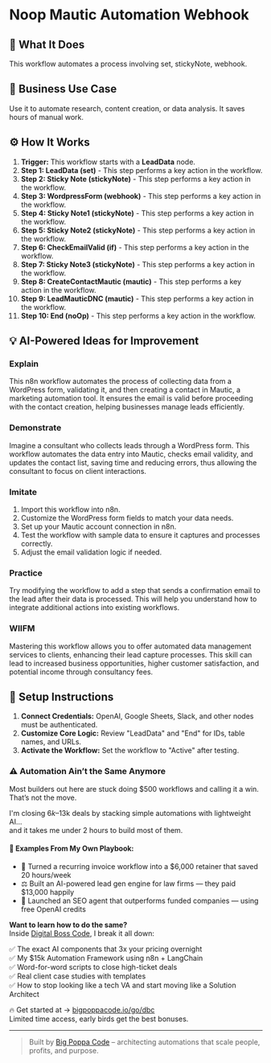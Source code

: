# Noop Mautic Automation Webhook

## 🚀 What It Does
This workflow automates a process involving set, stickyNote, webhook.

## 💼 Business Use Case
Use it to automate research, content creation, or data analysis. It saves hours of manual work.

## ⚙️ How It Works
1.  **Trigger:** This workflow starts with a **LeadData** node.
2. **Step 1: LeadData (set)** - This step performs a key action in the workflow.
3. **Step 2: Sticky Note (stickyNote)** - This step performs a key action in the workflow.
4. **Step 3: WordpressForm (webhook)** - This step performs a key action in the workflow.
5. **Step 4: Sticky Note1 (stickyNote)** - This step performs a key action in the workflow.
6. **Step 5: Sticky Note2 (stickyNote)** - This step performs a key action in the workflow.
7. **Step 6: CheckEmailValid (if)** - This step performs a key action in the workflow.
8. **Step 7: Sticky Note3 (stickyNote)** - This step performs a key action in the workflow.
9. **Step 8: CreateContactMautic (mautic)** - This step performs a key action in the workflow.
10. **Step 9: LeadMauticDNC (mautic)** - This step performs a key action in the workflow.
11. **Step 10: End (noOp)** - This step performs a key action in the workflow.

## 💡 AI-Powered Ideas for Improvement
### Explain
This n8n workflow automates the process of collecting data from a WordPress form, validating it, and then creating a contact in Mautic, a marketing automation tool. It ensures the email is valid before proceeding with the contact creation, helping businesses manage leads efficiently.

### Demonstrate
Imagine a consultant who collects leads through a WordPress form. This workflow automates the data entry into Mautic, checks email validity, and updates the contact list, saving time and reducing errors, thus allowing the consultant to focus on client interactions.

### Imitate
1. Import this workflow into n8n.
2. Customize the WordPress form fields to match your data needs.
3. Set up your Mautic account connection in n8n.
4. Test the workflow with sample data to ensure it captures and processes correctly.
5. Adjust the email validation logic if needed.

### Practice
Try modifying the workflow to add a step that sends a confirmation email to the lead after their data is processed. This will help you understand how to integrate additional actions into existing workflows.

### WIIFM
Mastering this workflow allows you to offer automated data management services to clients, enhancing their lead capture processes. This skill can lead to increased business opportunities, higher customer satisfaction, and potential income through consultancy fees.

## 🔧 Setup Instructions
1. **Connect Credentials:** OpenAI, Google Sheets, Slack, and other nodes must be authenticated.
2. **Customize Core Logic:** Review "LeadData" and "End" for IDs, table names, and URLs.
3. **Activate the Workflow:** Set the workflow to "Active" after testing.

### ⚠️ Automation Ain’t the Same Anymore

Most builders out here are stuck doing $500 workflows and calling it a win.  
That’s not the move.  

I'm closing $6k–$13k deals by stacking simple automations with lightweight AI...  
and it takes me under 2 hours to build most of them.

#### 🧠 Examples From My Own Playbook:
- 🔁 Turned a recurring invoice workflow into a $6,000 retainer that saved 20 hours/week  
- ⚖️ Built an AI-powered lead gen engine for law firms — they paid $13,000 happily  
- 🚀 Launched an SEO agent that outperforms funded companies — using free OpenAI credits  

**Want to learn how to do the same?**  
Inside [Digital Boss Code](https://bigpoppacode.io/go/dbc), I break it all down:

✅ The exact AI components that 3x your pricing overnight  
✅ My $15k Automation Framework using n8n + LangChain  
✅ Word-for-word scripts to close high-ticket deals  
✅ Real client case studies with templates  
✅ How to stop looking like a tech VA and start moving like a Solution Architect  

🔥 Get started at → [bigpoppacode.io/go/dbc](https://bigpoppacode.io/go/dbc)  
Limited time access, early birds get the best bonuses.

---
> Built by [Big Poppa Code](https://bigpoppacode.io) – architecting automations that scale people, profits, and purpose.

